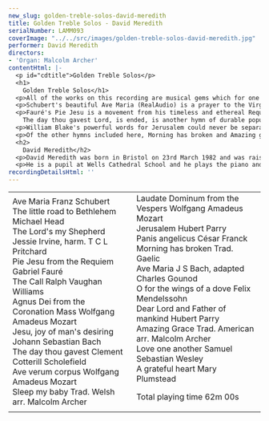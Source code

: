 ```yaml
---
new_slug: golden-treble-solos-david-meredith
title: Golden Treble Solos - David Meredith
serialNumber: LAMM093
coverImage: "../../src/images/golden-treble-solos-david-meredith.jpg"
performer: David Meredith
directors:
- 'Organ: Malcolm Archer'
contentHtml: |-
  <p id="cdtitle">Golden Treble Solos</p>
  <h1>
    Golden Treble Solos</h1>
  <p>All of the works on this recording are musical gems which for one reason or another have earned an enduring place in the solo soprano repertory and which, through their exquisite crafting for the human voice are assured a lasting popularity. The composers are wide ranging and span several centuries from J.S.Bach to the present day.</p>
  <p>Schubert's beautiful Ave Maria (RealAudio) is a prayer to the Virgin Mary, Hail Mary full of grace and is full of the composer's characteristic gift for melody which can be found in much of his music but most noticeably in his songs. Later in the recording the same words are set by Gounod, a Parisian composer who lived from 1818 to 1893. Michael Head was a twentieth century English composer who also had a great gift for melody. He was born in 1900 and was educated at the Royal Academy of Music where he later became Professor of piano. The Lord's my shepherd is one of the most popular hymns, especially when sung to the tune Crimond. The words are a metrical setting of Psalm 23.</p>
  <p>Fauré's Pie Jesu is a movement from his timeless and ethereal Requiem Mass. Fauré had a very strong influence on many French composers of his time and Maurice Ravel was among his pupils. The Call comes from Vaughan Williams' Five Mystical Songs, and is a setting of words by George Herbert. Originally composed to be sung by a baritone; this works equally well when sung by a treble. Mozart's Agnus Dei comes from his Mass in C (the Coronation Mass). The translation of the Latin words is: O Lamb of God, that takest away the sins of the world, have mercy upon us. Bach's setting of Jesu, joy of man's desiring comes from his Cantata No. 147 and has become a favourite choice for weddings.<br>
    The day thou gavest Lord, is ended, is another hymn of durable popularity and is sung to the tune St Clement, composed by Clement Cotterill Scholefield. Mozart's Ave verum corpus (Hail, true body) is a communion motet, and its reflective nature and melodic appeal has ensured a place in the repertory of most liturgical choirs, as indeed has his setting of Laudate Dominum. The words Sleep my baby are set here to a traditional Welsh folk tune of haunting simplicity.</p>
  <p>William Blake's powerful words for Jerusalem could never be separated from Hubert Parry's magnificent tune, and it has almost become our second National Anthem. Another of Parry's tunes (Repton) is sung to Dear Lord and Father of mankind, which was composed for his oratorio 'Judith'. Panis angelicus (Bread of angels) is another work which is suitable for the communion and is set to music by the Parisian composer César Franck, who had enormous influence on French composers in the late nineteenth and early twentieth centuries.</p>
  <p>Of the other hymns included here, Morning has broken and Amazing grace both have a special place in the hearts of many people. The former is sung to an old Gaelic melody, and the latter has American origins and is based on an old Shaker tune. O for the wings of a dove (RealAudio) comes from Mendelssohn's anthem 'Hear my prayer' which has a 'tour-de-force' of a treble solo, and singing this solo is the secret desire of most choristers. Love one another comes from the longer anthem 'Blessed be the God and Father' by S S Wesley, who was organist at several English Cathedrals including Exeter, Hereford, Winchester and Gloucester. The disc ends with a charming setting of A grateful heart by the English song writer Mary Plumstead. This simple yet effective piece is dedicated to Angela and Brian Rayner Cook and is a setting of words by George Herbert.</p>
  <h2>
    David Meredith</h2>
  <p>David Meredith was born in Bristol on 23rd March 1982 and was raised in Bath where he attended St Stephen's Church of England Primary School. He started singing at the age of six, encouraged by his piano teacher, Sue Ferguson. In September 1990 he became a chorister at Wells Cathedral with Dr Anthony Crossland, eventually being appointed Head Chorister, a position which he held for two years.</p>
  <p>He is a pupil at Wells Cathedral School and he plays the piano and percussion and is a member of the school orchestra.With Wells Cathedral Choir, David has sung many solos and has taken part in several broadcasts and recordings as well as concert tours to Belgium, France, Brazil, Germany and the USA. He is also a soloist on the CD 'The Gift of Christmas'. Apart from singing, his other interests include tennis, which he plays for the school, athletics and horse riding.</p>
recordingDetailsHtml: ''
---
```


<table class="tracktable">
  <tbody>
    <tr>
      <td class="column1">
        Ave Maria <span class="composer">Franz Schubert</span><br>
        The little road to Bethlehem <span class="composer">Michael Head</span><br>
        The Lord's my Shepherd <span class="composer">Jessie Irvine, harm. T C L Pritchard</span><br>
        Pie Jesu from the Requiem<span class="composer"> Gabriel Fauré</span><br>
        The Call <span class="composer">Ralph Vaughan Williams</span><br>
        Agnus Dei from the Coronation Mass<span class="composer"> Wolfgang Amadeus Mozart</span><br>
        Jesu, joy of man's desiring<span class="composer"> Johann Sebastian Bach</span><br>
        The day thou gavest <span class="composer">Clement Cotterill Scholefield</span><br>
        Ave verum corpus <span class="composer">Wolfgang Amadeus Mozart</span><br>
        Sleep my baby <span class="composer">Trad. Welsh arr. Malcolm Archer</span>
      </td>
      <td class="column2">
        Laudate Dominum from the Vespers <span class="composer">Wolfgang Amadeus Mozart</span><br>
        Jerusalem<span class="composer"> Hubert Parry</span><br>
        Panis angelicus <span class="composer">César Franck</span><br>
        Morning has broken<span class="composer"> Trad. Gaelic</span><br>
        Ave Maria <span class="composer">J S Bach, adapted Charles Gounod</span><br>
        O for the wings of a dove<span class="composer"> Felix Mendelssohn</span><br>
        Dear Lord and Father of mankind <span class="composer">Hubert Parry</span><br>
        Amazing Grace <span class="composer">Trad. American arr. Malcolm Archer</span><br>
        Love one another <span class="composer">Samuel Sebastian Wesley</span><br>
        A grateful heart<span class="composer"> Mary Plumstead</span>
        <p>					<span id="playingtime">Total playing time 62m 00s</span></p>
      </td>
    </tr>
  </tbody>
</table>
